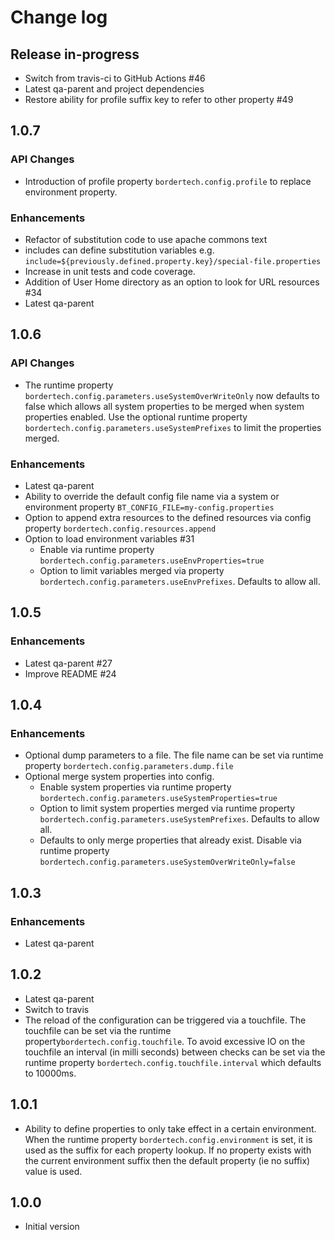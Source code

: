 # Change log

## Release in-progress
* Switch from travis-ci to GitHub Actions #46
* Latest qa-parent and project dependencies
* Restore ability for profile suffix key to refer to other property #49

## 1.0.7

### API Changes
* Introduction of profile property `bordertech.config.profile` to replace environment property.

### Enhancements
* Refactor of substitution code to use apache commons text
* includes can define substitution variables e.g. `include=${previously.defined.property.key}/special-file.properties`
* Increase in unit tests and code coverage.
* Addition of User Home directory as an option to look for URL resources #34
* Latest qa-parent

## 1.0.6

### API Changes
* The runtime property `bordertech.config.parameters.useSystemOverWriteOnly` now defaults to false which allows all system properties to be
  merged when system properties enabled. Use the optional runtime property `bordertech.config.parameters.useSystemPrefixes` to limit the
  properties merged.

### Enhancements
* Latest qa-parent
* Ability to override the default config file name via a system or environment property `BT_CONFIG_FILE=my-config.properties`
* Option to append extra resources to the defined resources via config property `bordertech.config.resources.append`
* Option to load environment variables #31
  * Enable via runtime property `bordertech.config.parameters.useEnvProperties=true`
  * Option to limit variables merged via property `bordertech.config.parameters.useEnvPrefixes`. Defaults to allow all.

## 1.0.5

### Enhancements
* Latest qa-parent #27
* Improve README #24

## 1.0.4

### Enhancements
* Optional dump parameters to a file. The file name can be set via runtime property `bordertech.config.parameters.dump.file`
* Optional merge system properties into config.
  * Enable system properties via runtime property `bordertech.config.parameters.useSystemProperties=true`
  * Option to limit system properties merged via runtime property `bordertech.config.parameters.useSystemPrefixes`. Defaults to allow all.
  * Defaults to only merge properties that already exist. Disable via runtime property `bordertech.config.parameters.useSystemOverWriteOnly=false`

## 1.0.3

### Enhancements
* Latest qa-parent

## 1.0.2
* Latest qa-parent
* Switch to travis
* The reload of the configuration can be triggered via a touchfile. The touchfile can be set via the runtime property`bordertech.config.touchfile`.
  To avoid excessive IO on the touchfile an interval (in milli seconds) between checks can be set via the runtime property
 `bordertech.config.touchfile.interval` which defaults to 10000ms.

## 1.0.1
* Ability to define properties to only take effect in a certain environment. When the runtime property `bordertech.config.environment` is set,
  it is used as the suffix for each property lookup. If no property exists with the current environment suffix then the default property (ie no
  suffix) value is used.

## 1.0.0
* Initial version
